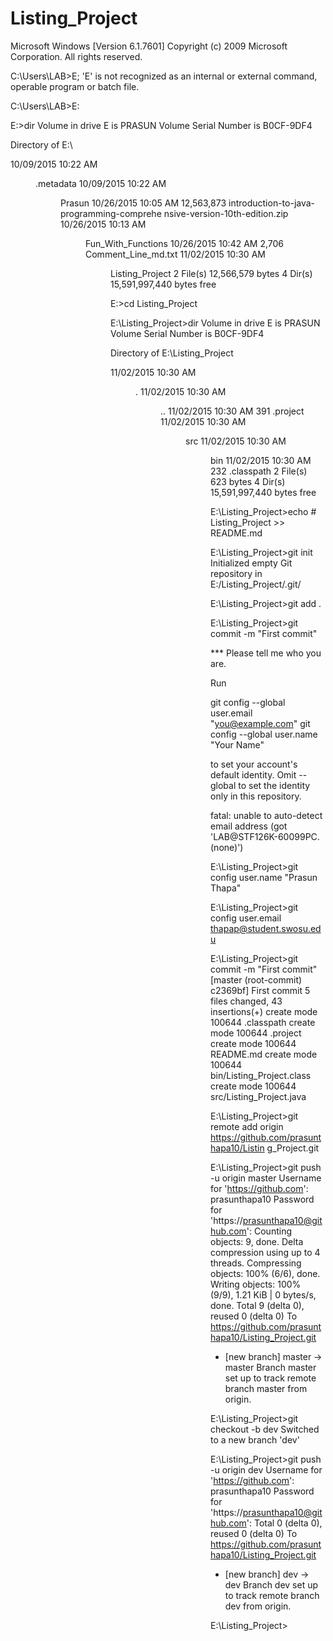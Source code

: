 # Listing_Project 
Microsoft Windows [Version 6.1.7601]
Copyright (c) 2009 Microsoft Corporation.  All rights reserved.

C:\Users\LAB>E;
'E' is not recognized as an internal or external command,
operable program or batch file.

C:\Users\LAB>E:

E:\>dir
 Volume in drive E is PRASUN
 Volume Serial Number is B0CF-9DF4

 Directory of E:\

10/09/2015  10:22 AM    <DIR>          .metadata
10/09/2015  10:22 AM    <DIR>          Prasun
10/26/2015  10:05 AM        12,563,873 introduction-to-java-programming-comprehe
nsive-version-10th-edition.zip
10/26/2015  10:13 AM    <DIR>          Fun_With_Functions
10/26/2015  10:42 AM             2,706 Comment_Line_md.txt
11/02/2015  10:30 AM    <DIR>          Listing_Project
               2 File(s)     12,566,579 bytes
               4 Dir(s)  15,591,997,440 bytes free

E:\>cd Listing_Project

E:\Listing_Project>dir
 Volume in drive E is PRASUN
 Volume Serial Number is B0CF-9DF4

 Directory of E:\Listing_Project

11/02/2015  10:30 AM    <DIR>          .
11/02/2015  10:30 AM    <DIR>          ..
11/02/2015  10:30 AM               391 .project
11/02/2015  10:30 AM    <DIR>          src
11/02/2015  10:30 AM    <DIR>          bin
11/02/2015  10:30 AM               232 .classpath
               2 File(s)            623 bytes
               4 Dir(s)  15,591,997,440 bytes free

E:\Listing_Project>echo # Listing_Project >> README.md

E:\Listing_Project>git init
Initialized empty Git repository in E:/Listing_Project/.git/

E:\Listing_Project>git add .

E:\Listing_Project>git commit -m "First commit"

*** Please tell me who you are.

Run

  git config --global user.email "you@example.com"
  git config --global user.name "Your Name"

to set your account's default identity.
Omit --global to set the identity only in this repository.

fatal: unable to auto-detect email address (got 'LAB@STF126K-60099PC.(none)')

E:\Listing_Project>git config user.name "Prasun Thapa"

E:\Listing_Project>git config user.email thapap@student.swosu.edu

E:\Listing_Project>git commit -m "First commit"
[master (root-commit) c2369bf] First commit
 5 files changed, 43 insertions(+)
 create mode 100644 .classpath
 create mode 100644 .project
 create mode 100644 README.md
 create mode 100644 bin/Listing_Project.class
 create mode 100644 src/Listing_Project.java

E:\Listing_Project>git remote add origin https://github.com/prasunthapa10/Listin
g_Project.git

E:\Listing_Project>git push -u origin master
Username for 'https://github.com': prasunthapa10
Password for 'https://prasunthapa10@github.com':
Counting objects: 9, done.
Delta compression using up to 4 threads.
Compressing objects: 100% (6/6), done.
Writing objects: 100% (9/9), 1.21 KiB | 0 bytes/s, done.
Total 9 (delta 0), reused 0 (delta 0)
To https://github.com/prasunthapa10/Listing_Project.git
 * [new branch]      master -> master
Branch master set up to track remote branch master from origin.

E:\Listing_Project>git checkout -b dev
Switched to a new branch 'dev'

E:\Listing_Project>git push -u origin dev
Username for 'https://github.com': prasunthapa10
Password for 'https://prasunthapa10@github.com':
Total 0 (delta 0), reused 0 (delta 0)
To https://github.com/prasunthapa10/Listing_Project.git
 * [new branch]      dev -> dev
Branch dev set up to track remote branch dev from origin.

E:\Listing_Project>